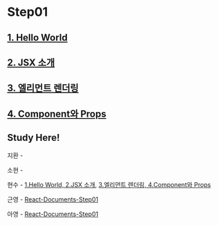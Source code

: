 # Step01

## [1. Hello World](https://ko.reactjs.org/docs/hello-world.html)
## [2. JSX 소개](https://ko.reactjs.org/docs/introducing-jsx.html)
## [3. 엘리먼트 렌더링](https://ko.reactjs.org/docs/rendering-elements.html)
## [4. Component와 Props](https://ko.reactjs.org/docs/components-and-props.html)


## Study Here!

지환 - 

소현 -

현수 - [1.Hello World, 2.JSX 소개](https://fe-hyunsu.github.io/react-study-01), [3.엘리먼트 렌더링, 4.Component와 Props](https://fe-hyunsu.github.io/react-study-02)

근영 - [React-Documents-Step01](https://velog.io/@leedocs/TIL-React-Documents-Step01)

아영 - [React-Documents-Step01](https://lime-textbook-f24.notion.site/1-9699e38e929b4a32a42fc323f8e4da2c)
